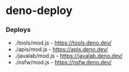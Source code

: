 # deno-deploy


### Deploys
* ./tools/mod.js - https://tools.deno.dev/
* ./apis/mod.js - https://apis.deno.dev/
* ./javalab/mod.js - https://javalab.deno.dev/
* ./nsfw/mod.js - https://nsfw.deno.dev/